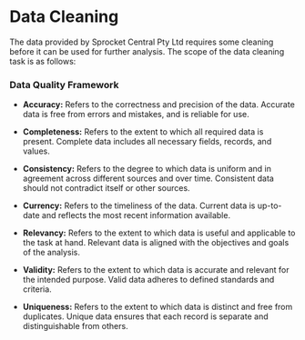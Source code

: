 # Data Cleaning
The data provided by Sprocket Central Pty Ltd requires some cleaning before it can be used for further analysis. The scope of the data cleaning task is as follows:
### Data Quality Framework
* **Accuracy:** Refers to the correctness and precision of the data. Accurate data is free from errors and mistakes, and is reliable for use.

* **Completeness:** Refers to the extent to which all required data is present. Complete data includes all necessary fields, records, and values.

* **Consistency:** Refers to the degree to which data is uniform and in agreement across different sources and over time. Consistent data should not contradict itself or other sources.

* **Currency:** Refers to the timeliness of the data. Current data is up-to-date and reflects the most recent information available.

* **Relevancy:** Refers to the extent to which data is useful and applicable to the task at hand. Relevant data is aligned with the objectives and goals of the analysis.

* **Validity:** Refers to the extent to which data is accurate and relevant for the intended purpose. Valid data adheres to defined standards and criteria.

* **Uniqueness:** Refers to the extent to which data is distinct and free from duplicates. Unique data ensures that each record is separate and distinguishable from others.

